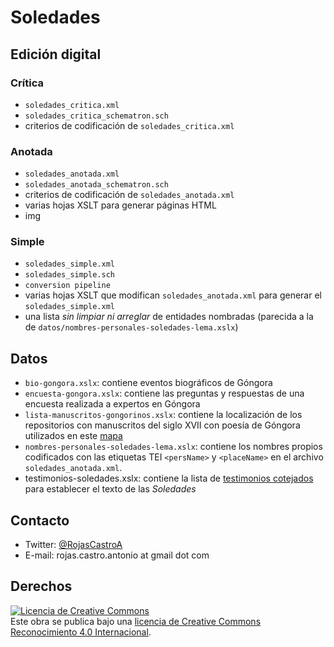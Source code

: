 

# Soledades

## Edición digital

### Crítica
- `soledades_critica.xml`
- `soledades_critica_schematron.sch`
- criterios de codificación de `soledades_critica.xml` 

### Anotada
- `soledades_anotada.xml`
- `soledades_anotada_schematron.sch`
- criterios de codificación de `soledades_anotada.xml`
- varias hojas XSLT para generar páginas HTML
- img

### Simple
- `soledades_simple.xml`
- `soledades_simple.sch`
- `conversion pipeline`
- varias hojas XSLT que modifican `soledades_anotada.xml` para generar el `soledades_simple.xml`
- una lista *sin limpiar ni arreglar* de entidades nombradas (parecida a la de `datos/nombres-personales-soledades-lema.xslx`)

## Datos

- `bio-gongora.xslx`: contiene eventos biográficos de Góngora 
- `encuesta-gongora.xslx`: contiene las preguntas y respuestas de una encuesta realizada a expertos en Góngora
- `lista-manuscritos-gongorinos.xslx`: contiene la localización de los repositorios con manuscritos del siglo XVII con poesía de Góngora utilizados en este [mapa](http://www.antoniorojascastro.com/tesis/mapa/) 
- `nombres-personales-soledades-lema.xslx`: contiene los nombres propios codificados con las etiquetas TEI `<persName>` y `<placeName>` en el archivo `soledades_anotada.xml`. 
- testimonios-soledades.xslx: contiene la lista de [testimonios cotejados](http://www.antoniorojascastro.com/tesis/testimonios/) para establecer el texto de las *Soledades*  


## Contacto

- Twitter: [@RojasCastroA](https://twitter.com/RojasCastroA)
- E-mail: rojas.castro.antonio at gmail dot com

## Derechos

<a rel="license" href="http://creativecommons.org/licenses/by/4.0/"><img alt="Licencia de Creative Commons" style="border-width:0" src="https://i.creativecommons.org/l/by/4.0/88x31.png" /></a><br />Este obra se publica bajo una <a rel="license" href="http://creativecommons.org/licenses/by/4.0/">licencia de Creative Commons Reconocimiento 4.0 Internacional</a>.




